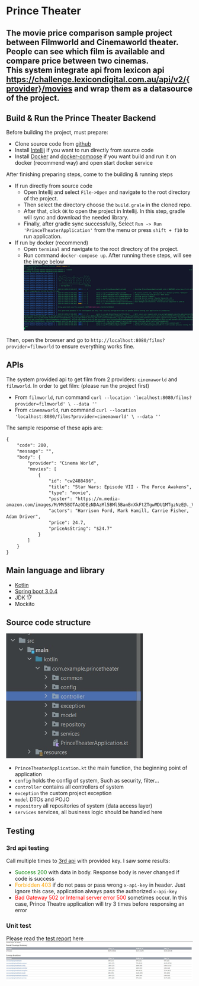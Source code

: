 # Prince Theater
The movie price comparison sample project between Filmworld and Cinemaworld theater. People can see which film is available and compare price between two cinemas.\
This system integrate api from lexicon api https://challenge.lexicondigital.com.au/api/v2/{provider}/movies and wrap them as a datasource of the project.
-------
## Build & Run the Prince Theater Backend
Before building the project, must prepare:
- Clone source code from [github](https://github.com/stsdoannguyenhuy/prince-theater-backend)
- Install [Intellij](https://www.jetbrains.com/idea/) if you want to run directly from source code
- Install [Docker](https://www.docker.com/) and [docker-compose](https://docs.docker.com/compose/install/) if you want build and run it on docker (recommend way) and open start docker service

After finishing preparing steps, come to the building & running steps
* If run directly from source code
    * Open Intellij and select `File->Open` and navigate to the root directory of the project.
    * Then select the directory choose the `build.grale` in the cloned repo.
    * After that, click `OK` to open the project in Intellij. In this step, gradle will sync and download the needed library.
    * Finally, after gradle sync successfully, Select `Run -> Run 'PrinceTheaterApplication'` from the menu or press `shift + f10` to run application.
* If run by docker (recommend)
    * Open `terminal` and navigate to the root directory of the project.
    * Run command `docker-compose up`. After running these steps, will see the image below
![Sample-image](./documentation/sample.jpg)

Then, open the browser and go to `http://localhost:8080/films?provider=filmworld` to ensure everything works fine.
## APIs
The system provided api to get film from 2 providers: `cinemaworld` and `filmworld`. In order to get film: (please run the project first)
- From `filmworld`, run command `curl --location 'localhost:8080/films?provider=filmworld' \
  --data ''`
- From `cinemaworld`, run command `curl --location 'localhost:8080/films?provider=cinemaworld' \
  --data ''`

The sample response of these apis are: 
````
{
    "code": 200,
    "message": "",
    "body": {
        "provider": "Cinema World",
        "movies": [
            {
                "id": "cw2488496",
                "title": "Star Wars: Episode VII - The Force Awakens",
                "type": "movie",
                "poster": "https://m.media-amazon.com/images/M/MV5BOTAzODEzNDAzMl5BMl5BanBnXkFtZTgwMDU1MTgzNzE@._V1_SX300.jpg",
                "actors": "Harrison Ford, Mark Hamill, Carrie Fisher, Adam Driver",
                "price": 24.7,
                "priceAsString": "$24.7"
            }
        ]
    }
}
````

## Main language and library
- [Kotlin](https://kotlinlang.org/)
- [Spring boot 3.0.4](https://spring.io/)
- JDK 17
- Mockito

## Source code structure
![structure-image](./documentation/structure.jpg)
- `PrinceTheaterApplication.kt` the main function, the beginning point of application
- `config` holds the config of system, Such as security, filter...
- `controller` contains all controllers of system
- `exception` the custom project exception
- `model` DTOs and POJO
- `repository` all repositories of system (data access layer)
- `services` services, all business logic should be handled here

## Testing
### 3rd api testing
Call multiple times to [3rd api](https://challenge.lexicondigital.com.au/api/v2/{theater}/movies) with provided key. I saw some results:
- <span style="color:green">Success 200</span> with data in body. Response body is never changed if code is success
- <span style="color:orange">Forbidden 403</span> if do not pass or pass wrong `x-api-key` in header. Just ignore this case, application always pass the authorized `x-api-key`
- <span style="color:red">Bad Gateway 502 or Internal server error 500</span> sometimes occur. In this case, Prince Theatre application will try 3 times before responsing an error

### Unit test
Please read the [test report](./documentation/test/index.html) here
![Test-image](./documentation/test-report.jpg)



